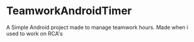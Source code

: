 # TeamworkAndroidTimer
A Simple Android project made to manage teamwork hours. Made when i used to work on RCA's
